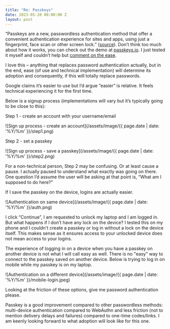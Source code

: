 ```yaml
---
title: "Re: Passkeys"
date: 2023-05-28 00:00:00 Z
layout: post
---
```


“Passkeys are a new, passwordless authentication method that offer a convenient authentication experience for sites and apps, using just a fingerprint, face scan or other screen lock.” ([source](https://security.googleblog.com/2023/05/making-authentication-faster-than-ever.html)). Don’t think too much about how it works, you can check out the demo at [passkeys.io](http://passkeys.io). I just tested it myself and couldn’t help but [comment on the ease](https://twitter.com/kehers/status/1662744844345786368).

I love this – anything that replaces password authentication actually, but in the end, ease (of use and technical implementation) will determine its adoption and consequently, if this will totally replace passwords.

Google claims it’s easier to use but I’d argue “easier” is relative. It feels technical experiencing it for the first time. 

Below is a signup process (implementations will vary but it’s typically going to be close to this):

Step 1 - create an account with your username/email

![Sign up process - create an account](/assets/image/{{ page.date | date: '%Y/%m' }}/step1.png)

Step 2 - set a passkey

![Sign up process - save a passkey](/assets/image/{{ page.date | date: '%Y/%m' }}/step2.png)

For a non-technical person, Step 2 may be confusing. Or at least cause a pause. I actually paused to understand what exactly was going on there. One question I’d assume the user will be asking at that point is, “What am I supposed to do here?”

If I save the passkey on the device, logins are actually easier. 

![Authentication on same device](/assets/image/{{ page.date | date: '%Y/%m' }}/auth.png)

I click “Continue”, I am requested to unlock my laptop and I am logged in. But what happens if I don’t have any lock on the device? I tested this on my phone and I couldn't create a passkey or log in without a lock on the device itself. This makes sense as it ensures access to your unlocked device does not mean access to your logins.

The experience of logging in on a device when you have a passkey on another device is not what I will call easy as well. There is no "easy" way to connect to the passkey saved on another device. Below is trying to log in on mobile while my passkey is on my laptop.

![Authentication on a different device](/assets/image/{{ page.date | date: '%Y/%m' }}/mobile-login.jpeg)

Looking at the friction of these options, give me password authentication please.

Passkey is a good improvement compared to other passwordless methods: multi-device authentication compared to WebAuthn and less friction (not to mention delivery delays and failures) compared to one-time codes/links. I am keenly looking forward to what adoption will look like for this one.
